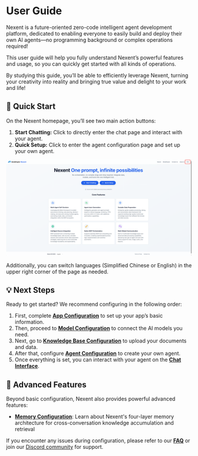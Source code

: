 # User Guide

Nexent is a future-oriented zero-code intelligent agent development platform, dedicated to enabling everyone to easily build and deploy their own AI agents—no programming background or complex operations required!

This user guide will help you fully understand Nexent’s powerful features and usage, so you can quickly get started with all kinds of operations.

By studying this guide, you’ll be able to efficiently leverage Nexent, turning your creativity into reality and bringing true value and delight to your work and life!

## 🚀 Quick Start

On the Nexent homepage, you’ll see two main action buttons:

1. **Start Chatting:** Click to directly enter the chat page and interact with your agent.
2. **Quick Setup:** Click to enter the agent configuration page and set up your own agent.

![Homepage](./assets/app/homepage.png)

Additionally, you can switch languages (Simplified Chinese or English) in the upper right corner of the page as needed.

## 💡 Next Steps

Ready to get started? We recommend configuring in the following order:

1. First, complete **[App Configuration](./app-configuration)** to set up your app’s basic information.
2. Then, proceed to **[Model Configuration](./model-configuration)** to connect the AI models you need.
3. Next, go to **[Knowledge Base Configuration](./knowledge-base-configuration)** to upload your documents and data.
4. After that, configure **[Agent Configuration](./agent-configuration)** to create your own agent.
5. Once everything is set, you can interact with your agent on the **[Chat Interface](./chat-interface)**.

## 🧠 Advanced Features

Beyond basic configuration, Nexent also provides powerful advanced features:

- **[Memory Configuration](./memory)**: Learn about Nexent's four-layer memory architecture for cross-conversation knowledge accumulation and retrieval

If you encounter any issues during configuration, please refer to our **[FAQ](../getting-started/faq)** or join our [Discord community](https://discord.gg/tb5H3S3wyv) for support. 